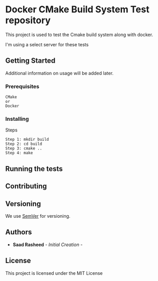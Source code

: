 # Docker CMake Build System Test repository

This project is used to test the Cmake build system along with docker.

I'm using a select server for these tests

## Getting Started

Additional information on usage will be added later.

### Prerequisites


```
CMake
or
Docker
```

### Installing

Steps
```
Step 1: mkdir build
Step 2: cd build
Step 3: cmake ..
Step 4: make
```


## Running the tests


## Contributing


## Versioning

We use [SemVer](http://semver.org/) for versioning.

## Authors

* **Saad Rasheed** - *Initial Creation* -
 
## License

This project is licensed under the MIT License
